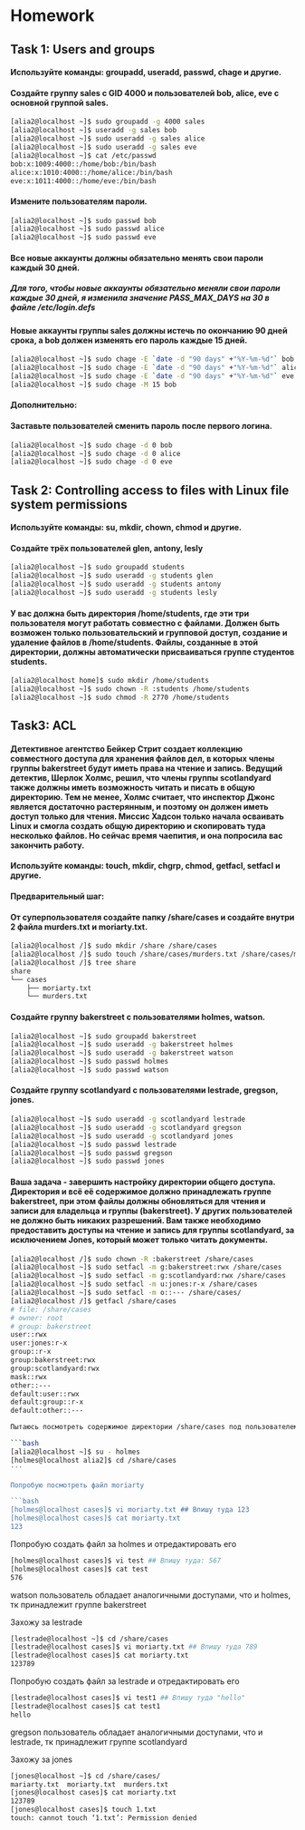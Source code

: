# Homework

## Task 1: Users and groups

#### Используйте команды: groupadd, useradd, passwd, chage и другие.
#### Создайте группу sales с GID 4000 и пользователей bob, alice, eve c основной группой sales. 

```bash
[alia2@localhost ~]$ sudo groupadd -g 4000 sales
[alia2@localhost ~]$ useradd -g sales bob
[alia2@localhost ~]$ sudo useradd -g sales alice
[alia2@localhost ~]$ sudo useradd -g sales eve
[alia2@localhost ~]$ cat /etc/passwd
bob:x:1009:4000::/home/bob:/bin/bash
alice:x:1010:4000::/home/alice:/bin/bash
eve:x:1011:4000::/home/eve:/bin/bash
```

#### Измените пользователям пароли.

```bash
[alia2@localhost ~]$ sudo passwd bob
[alia2@localhost ~]$ sudo passwd alice
[alia2@localhost ~]$ sudo passwd eve
```

#### Все новые аккаунты должны обязательно менять свои пароли каждый 30 дней.

##### Для того, чтобы новые аккаунты обязательно меняли свои пароли каждые 30 дней, я изменила значение PASS_MAX_DAYS на 30 в файле /etc/login.defs


#### Новые аккаунты группы sales должны истечь по окончанию 90 дней срока, а bob должен изменять его пароль каждые 15 дней.

```bash
[alia2@localhost ~]$ sudo chage -E `date -d "90 days" +"%Y-%m-%d"` bob
[alia2@localhost ~]$ sudo chage -E `date -d "90 days" +"%Y-%m-%d"` alice
[alia2@localhost ~]$ sudo chage -E `date -d "90 days" +"%Y-%m-%d"` eve
[alia2@localhost ~]$ sudo chage -M 15 bob
```

#### Дополнительно:
#### Заставьте пользователей сменить пароль после первого логина.

```bash
[alia2@localhost ~]$ sudo chage -d 0 bob
[alia2@localhost ~]$ sudo chage -d 0 alice
[alia2@localhost ~]$ sudo chage -d 0 eve
```

## Task 2: Controlling access to files with Linux file system permissions

#### Используйте команды: su, mkdir, chown, chmod и другие.
#### Создайте трёх пользователей glen, antony, lesly

```bash
[alia2@localhost ~]$ sudo groupadd students
[alia2@localhost ~]$ sudo useradd -g students glen
[alia2@localhost ~]$ sudo useradd -g students antony
[alia2@localhost ~]$ sudo useradd -g students lesly
```

#### У вас должна быть директория /home/students, где эти три пользователя могут работать совместно с файлами. Должен быть возможен только пользовательский и групповой доступ, создание и удаление файлов в /home/students. Файлы, созданные в этой директории, должны автоматически присваиваться группе студентов students.


```bash
[alia2@localhost home]$ sudo mkdir /home/students
[alia2@localhost ~]$ sudo chown -R :students /home/students
[alia2@localhost ~]$ sudo chmod -R 2770 /home/students
```

## Task3: ACL

#### Детективное агентство Бейкер Стрит создает коллекцию совместного доступа для хранения файлов дел, в которых члены группы bakerstreet будут иметь права на чтение и запись. Ведущий детектив, Шерлок Холмс, решил, что члены группы scotlandyard также должны иметь возможность читать и писать в общую директорию. Тем не менее, Холмс считает, что инспектор Джонс является достаточно растерянным, и поэтому он должен иметь доступ только для чтения. Миссис Хадсон только начала осваивать Linux и смогла создать общую директорию и скопировать туда несколько файлов. Но сейчас время чаепития, и она попросила вас закончить работу.

#### Используйте команды: touch, mkdir, chgrp, chmod, getfacl, setfacl и другие. 

#### Предварительный шаг:
#### От суперпользователя создайте папку /share/cases и создайте внутри 2 файла murders.txt и moriarty.txt.

```bash
[alia2@localhost /]$ sudo mkdir /share /share/cases
[alia2@localhost /]$ sudo touch /share/cases/murders.txt /share/cases/moriarty.txt
[alia2@localhost /]$ tree share
share
└── cases
    ├── moriarty.txt
    └── murders.txt
```

#### Создайте группу bakerstreet с пользователями holmes, watson.

```bash
[alia2@localhost ~]$ sudo groupadd bakerstreet
[alia2@localhost ~]$ sudo useradd -g bakerstreet holmes
[alia2@localhost ~]$ sudo useradd -g bakerstreet watson
[alia2@localhost ~]$ sudo passwd holmes
[alia2@localhost ~]$ sudo passwd watson
```

#### Создайте группу scotlandyard с пользователями lestrade, gregson, jones.

```bash
[alia2@localhost ~]$ sudo useradd -g scotlandyard lestrade
[alia2@localhost ~]$ sudo useradd -g scotlandyard gregson
[alia2@localhost ~]$ sudo useradd -g scotlandyard jones
[alia2@localhost ~]$ sudo passwd lestrade
[alia2@localhost ~]$ sudo passwd gregson
[alia2@localhost ~]$ sudo passwd jones
```

#### Ваша задача - завершить настройку директории общего доступа. Директория и всё её содержимое должно принадлежать группе bakerstreet, при этом файлы должны обновляться для чтения и записи для владельца и группы (bakerstreet). У других пользователей не должно быть никаких разрешений. Вам также необходимо предоставить доступы на чтение и запись для группы scotlandyard, за исключением Jones, который может только читать документы.

```bash
[alia2@localhost /]$ sudo chown -R :bakerstreet /share/cases
[alia2@localhost ~]$ sudo setfacl -m g:bakerstreet:rwx /share/cases
[alia2@localhost ~]$ sudo setfacl -m g:scotlandyard:rwx /share/cases
[alia2@localhost ~]$ sudo setfacl -m u:jones:r-x /share/cases
[alia2@localhost ~]$ sudo setfacl -m o::--- /share/cases/
[alia2@localhost /]$ getfacl /share/cases
# file: /share/cases
# owner: root
# group: bakerstreet
user::rwx
user:jones:r-x
group::r-x
group:bakerstreet:rwx
group:scotlandyard:rwx
mask::rwx
other::---
default:user::rwx
default:group::r-x
default:other::---

Пытаюсь посмотреть содержимое директории /share/cases под пользователем holmes:

```bash
[alia2@localhost ~]$ su - holmes
[holmes@localhost alia2]$ cd /share/cases
'''

Попробую посмотреть файл moriarty

```bash
[holmes@localhost cases]$ vi moriarty.txt ## Впишу туда 123
[holmes@localhost cases]$ cat moriarty.txt
123
```

Попробую создать файл за holmes и отредактировать его

```bash
[holmes@localhost cases]$ vi test ## Впишу туда: 567
[holmes@localhost cases]$ cat test
576
```

watson пользователь обладает аналогичными доступами, что и holmes, тк принадлежит группе bakerstreet

Захожу за lestrade

```bash
[lestrade@localhost ~]$ cd /share/cases
[lestrade@localhost cases]$ vi moriarty.txt ## Впишу туда 789
[lestrade@localhost cases]$ cat moriarty.txt
123789
```

Попробую создать файл за lestrade и отредактировать его

```bash
[lestrade@localhost cases]$ vi test1 ## Впишу туда "hello"
[lestrade@localhost cases]$ cat test1 
hello
```
gregson пользователь обладает аналогичными доступами, что и lestrade, тк принадлежит группе scotlandyard

Захожу за jones

```bash
[jones@localhost ~]$ cd /share/cases/
mariarty.txt  moriarty.txt  murders.txt
[jones@localhost cases]$ cat moriarty.txt
123789
[jones@localhost cases]$ touch 1.txt
touch: cannot touch ‘1.txt’: Permission denied
```
